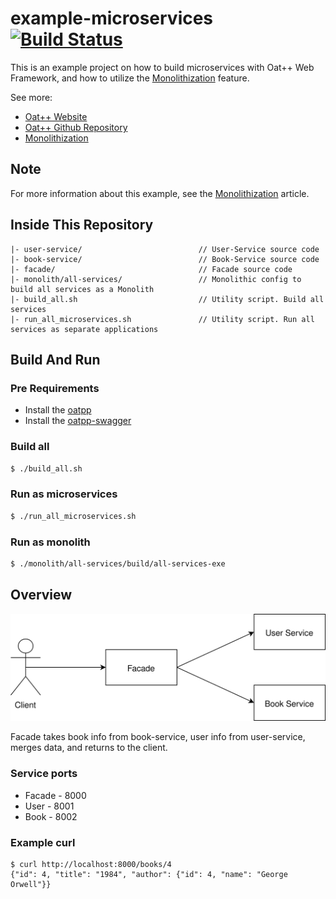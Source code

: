 # example-microservices [![Build Status](https://dev.azure.com/lganzzzo/lganzzzo/_apis/build/status/oatpp.example-microservices?branchName=master)](https://dev.azure.com/lganzzzo/lganzzzo/_build/latest?definitionId=22&branchName=master)

This is an example project on how to build microservices with Oat++ Web Framework, and how to utilize the [Monolithization](https://oatpp.io/docs/monolithization/) feature.

See more:

- [Oat++ Website](https://oatpp.io/)
- [Oat++ Github Repository](https://github.com/oatpp/oatpp)
- [Monolithization](https://oatpp.io/docs/monolithization/)

## Note

For more information about this example, see the [Monolithization](https://oatpp.io/docs/monolithization/) article.

## Inside This Repository

```
|- user-service/                          // User-Service source code
|- book-service/                          // Book-Service source code
|- facade/                                // Facade source code
|- monolith/all-services/                 // Monolithic config to build all services as a Monolith
|- build_all.sh                           // Utility script. Build all services
|- run_all_microservices.sh               // Utility script. Run all services as separate applications
```

## Build And Run

### Pre Requirements

- Install the [oatpp](https://github.com/oatpp/oatpp)
- Install the [oatpp-swagger](https://github.com/oatpp/oatpp-swagger)

### Build all

```bash
$ ./build_all.sh 
```

### Run as microservices

```bash
$ ./run_all_microservices.sh 
```

### Run as monolith

```bash
$ ./monolith/all-services/build/all-services-exe
```

## Overview

<img src="https://raw.githubusercontent.com/oatpp/example-microservices/master/diagram.svg?sanitize=true">

Facade takes book info from book-service, user info from user-service, merges data, and returns to the client.

### Service ports

 - Facade - 8000
 - User - 8001
 - Book - 8002
 
### Example curl

```
$ curl http://localhost:8000/books/4
{"id": 4, "title": "1984", "author": {"id": 4, "name": "George Orwell"}}
```

